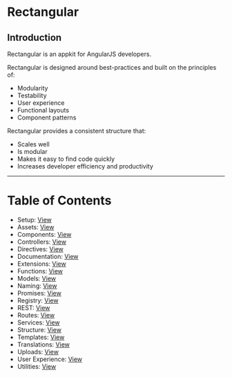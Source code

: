 # Rectangular

## Introduction
Rectangular is an appkit for AngularJS developers.

Rectangular is designed around best-practices and built on the principles of:
- Modularity
- Testability
- User experience
- Functional layouts
- Component patterns

Rectangular provides a consistent structure that:
- Scales well
- Is modular
- Makes it easy to find code quickly
- Increases developer efficiency and productivity

---

# Table of Contents
- Setup: [View](readme/setup.md)
- Assets: [View](readme/assets.md)
- Components: [View](readme/components.md)
- Controllers: [View](readme/controllers.md)
- Directives: [View](readme/directives.md)
- Documentation: [View](readme/documentation.md)
- Extensions: [View](readme/extensions.md)
- Functions: [View](readme/functions.md)
- Models: [View](readme/models.md)
- Naming: [View](readme/naming.md)
- Promises: [View](readme/promises.md)
- Registry: [View](readme/registry.md)
- REST: [View](readme/rest.md)
- Routes: [View](readme/routes.md)
- Services: [View](readme/services.md)
- Structure: [View](readme/structure.md)
- Templates: [View](readme/templates.md)
- Translations: [View](readme/translations.md)
- Uploads: [View](readme/uploads.md)
- User Experience: [View](readme/user-experience.md)
- Utilities: [View](readme/utilities.md)
